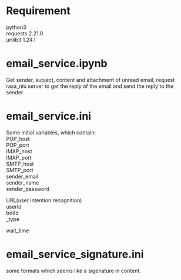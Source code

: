# Requirement
python3  
requests 2.21.0  
urllib3 1.24.1

# email_service.ipynb
Get sender, subject, content and attachment of unread email, request rasa_nlu server to get the reply of the email and send the reply to the sender.  

# email_service.ini  
Some initial variables, which contain:  
POP_host  
POP_port  
IMAP_host  
IMAP_port  
SMTP_host  
SMTP_port  
sender_email  
sender_name  
sender_password  


URL(user intention recognition)  
userId  
botId  
_type  

wait_time  

# email_service_signature.ini
some formats which seems like a sigenature in content.